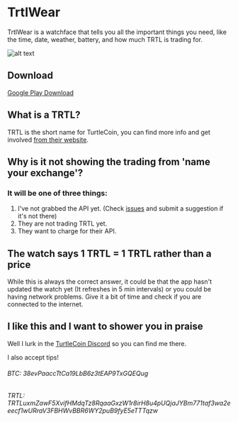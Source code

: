 # TrtlWear

TrtlWear is a watchface that tells you all the important things you need, like the time, date, weather,
battery, and how much TRTL is trading for.

![alt text](https://raw.githubusercontent.com/Seperot/TrtlWear/master/wear/src/main/res/drawable-nodpi/preview_digital.png)

## Download

[Google Play Download](https://play.google.com/store/apps/details?id=uk.co.ijhdev.trtlware)

## What is a TRTL?

TRTL is the short name for TurtleCoin, you can find more info and get involved [from their website](https://turtlecoin.lol/).

## Why is it not showing the trading from 'name your exchange'?

### It will be one of three things:
1. I've not grabbed the API yet. (Check [issues](https://github.com/seperot/TrtlWear/issues) and submit a suggestion if it's not there)
2. They are not trading TRTL yet.
3. They want to charge for their API.

## The watch says 1 TRTL = 1 TRTL rather than a price

While this is always the correct answer, it could be that the app hasn't updated the watch yet (It refreshes in 5 min intervals)
or you could be having network problems. Give it a bit of time and check if you are connected to the internet.

## I like this and I want to shower you in praise

Well I lurk in the [TurtleCoin Discord](http://chat.turtlecoin.lol/) so you can find me there.

I also accept tips!

###### BTC: 38evPaaccTtCa19LbB6z3tEAP9TxGQEQug

###### TRTL: TRTLuxmZawF5XvifHMdqTz8RqaaGxzW1r8irH8u4pUQjaJYBm771taf3wa2eeecf1wURraV3FBHWvBBR6WY2puB9fyE5eTTTqzw
